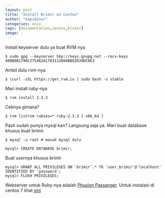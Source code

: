 ```yaml
---
layout: post
title: "Install Brimir on Centos"
author: "hapidznur"
categories: unix
tags: [documentation,centos,brimir]
image: -
---
```



Install keyserver dulu ya buat RVM nya
```
$ sudo gpg --keyserver hkp://keys.gnupg.net --recv-keys 409B6B1796C275462A1703113804BB82D39DC0E3
```

Ambil dulu rvm-nya
```
$ \curl -sSL https://get.rvm.io | sudo bash -s stable
```
Mari install ruby-nya
```
$ rvm install 2.3.3
```

Ceknya gimana?
```
$ rvm listrvm rubies=* ruby-2.3.3 [ x86_64 ]
```

Pasti sudah punya mysql kan? Langsung saja ya.
Mari buat database khusus buat brimir.
```
$ mysql -u root # masuk mysql dulu

mysql> CREATE DATABASE brimir;
```
Buat usernya khusus brimir
```
mysql> GRANT ALL PRIVILEGES ON `brimir`.* TO 'user_brimir'@'localhost' IDENTIFIED BY 'password';
mysql> FLUSH PRIVILEGES;
```

Webserver untuk Ruby-nya adalah [Phusion Passanger](https://www.phusionpassenger.com). Untuk instalasi di centos 7 lihat [sini](https://www.phusionpassenger.com/library/install/nginx/install/oss/el7/)


